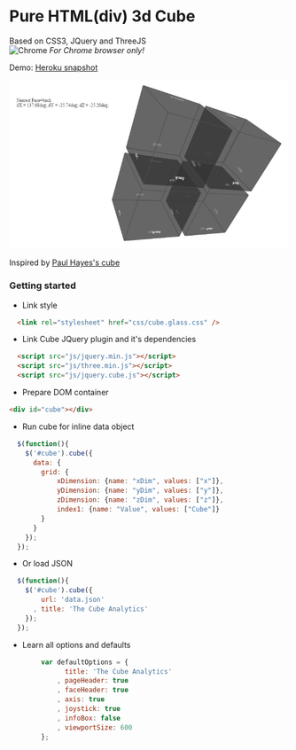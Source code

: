 # Pure HTML(div) 3d Cube
Based on CSS3, JQuery and ThreeJS <br/>
![Chrome](http://www.google.com/images/icons/material/product/1x/chrome_32dp.png) *For Chrome browser only!*

Demo: [Heroku snapshot](http://cube-analytics.herokuapp.com/)

![Slice Splash](/src/main/webapp/img/splash.png)

Inspired by [Paul Hayes's cube](https://github.com/fofr/paulrhayes.com-experiments/tree/master/cube-3d/)

### Getting started

- Link style
```HTML
  <link rel="stylesheet" href="css/cube.glass.css" />
```
- Link Cube JQuery plugin and it's dependencies
```HTML
  <script src="js/jquery.min.js"></script>
  <script src="js/three.min.js"></script>
  <script src="js/jquery.cube.js"></script>
```
- Prepare DOM container
```HTML
<div id="cube"></div>
```
- Run cube for inline data object
```javascript
  $(function(){
    $('#cube').cube({
      data: {
        grid: {
            xDimension: {name: "xDim", values: ["x"]},
            yDimension: {name: "yDim", values: ["y"]},
            zDimension: {name: "zDim", values: ["z"]},
            index1: {name: "Value", values: ["Cube"]}
        }
      }
    });
  });
```
- Or load JSON
```javascript
  $(function(){
    $('#cube').cube({
        url: 'data.json'
      , title: 'The Cube Analytics'
    });
  });
```
- Learn all options and defaults
```javascript
        var defaultOptions = {
              title: 'The Cube Analytics'
            , pageHeader: true
            , faceHeader: true
            , axis: true
            , joystick: true
            , infoBox: false
            , viewportSize: 600
        };
```
